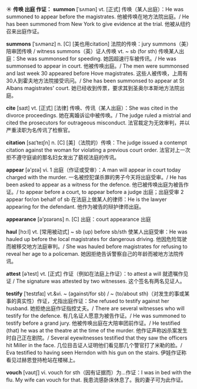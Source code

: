 ☀ <span class="category">**传唤 出庭 作证：**</span>
<span class="vocabulary">**summon**</span> [ˈsʌmən]
<span class="definition">vt. [正式] 传唤（某人出庭）：</span>He was summoned to appear before the magistrates. 他被传唤在地方法院出庭。/ He has been summoned from New York to give evidence at the trial. 他被从纽约召来出庭作证。
          
<span class="vocabulary">**summons**</span> [ˈsʌmənz]
<span class="definition">n. [C] [美也用citation] 法院的传唤：</span>jury summons（美）陪审团传唤 / witness summons（英）证人传唤 <span class="definition">vt. ~ sb (for sth) 传唤某人出庭：</span>She was summonsed for speeding. 她因超速行车被传讯。/ He was summonsed to appear in court. 他被传唤出庭。/ The men were summonsed and last week 30 appeared before Hove magistrates. 这些人被传唤，上周有30人到霍夫地方法院接受讯问。/ She has been summonsed to appear at St Albans magistrates' court. 她已经收到传票，要求其到圣奥尔本斯地方法院出庭。
           
<span class="vocabulary">**cite**</span> [saɪt]
<span class="definition">vt. [正式] [法律] 传唤、传讯（某人出庭）：</span>She was cited in the divorce proceedings. 她在离婚诉讼中被传唤。/ The judge ruled a mistrial and cited the prosecutors for outrageous misconduct. 法官裁定为无效审判，并以严重渎职为名传讯了检察官。

<span class="vocabulary">**citation**</span> [saɪˈteɪʃn]
<span class="definition">n. [C] [美]（法院的）传唤：</span>The judge issued a contempt citation against the woman for violating a previous court order. 法官对上一次拒不遵守庭谕的那名妇女发出了藐视法庭的传讯。

<span class="vocabulary">**appear**</span> [ə'pɪə] 
<span class="definition">vi. 1 出庭（作证或受审）：</span>A man will appear in court today charged with the murder. 一名被控犯谋杀罪的男子今天将出庭受审。/ He has been asked to appear as a witness for the defence. 他已被传唤出庭为被告作证。/ to appear before a court, to appear before a judge 出庭；出庭受审 <span class="definition">2 appear for/on behalf of sb 在法庭上做某人的律师：</span>He is the lawyer appearing for the defendant. 他作为被告的辩护律师出庭。

<span class="vocabulary">**appearance**</span> [ə'pɪərəns] 
<span class="definition">n. [C] 出庭：</span>court appearance 出庭
           
<span class="vocabulary">**haul**</span> [hɔ:l]
<span class="definition">vt. [常用被动式] ~ sb (up) before sb/sth 使某人出庭受审：</span>He was hauled up before the local magistrates for dangerous driving. 他因危险驾驶而被移交地方法庭审判。/ She was hauled before magistrates for refusing to reveal her age to a policeman. 她因拒绝告诉警察自己的年龄而被地方法院传讯。           

<span class="vocabulary">**attest**</span> [əˈtest]
<span class="definition">vt. [正式] 作证（例如在法庭上作证）：</span>to attest a will 就遗嘱作见证 / The signature was attested by two witnesses. 这个签名有两名见证人。
                    
<span class="vocabulary">**testify**</span> [ˈtestɪfaɪ]
<span class="definition">vt.&vi. ~ (against/for sb) / ~ (to/about sth)（对发生的事或某事的真实性）作证，尤指出庭作证：</span>She refused to testify against her husband. 她拒绝出庭作证指控丈夫。/ There are several witnesses who will testify for the defence. 有几名证人愿意为被告作证。/ He was summoned to testify before a grand jury. 他被传唤出庭在大陪审团前作证。/ He testified (that) he was at the theatre at the time of the murder. 他作证声称凶杀案发生时自己正在剧院。/ Several eyewitnesses testified that they saw the officers hit Miller in the face. 几位目击证人证明他们看见那几个警官打了米勒的脸。/ Eva testified to having seen Herndon with his gun on the stairs. 伊娃作证称看见过赫恩登持枪站在楼梯上。

<span class="vocabulary">**vouch**</span> [vaʊtʃ]
<span class="definition">vi. vouch for sth（因有证据而）为…作证：</span>I was in bed with the flu. My wife can vouch for that. 我患流感卧床休息了。我的妻子可为此作证。


